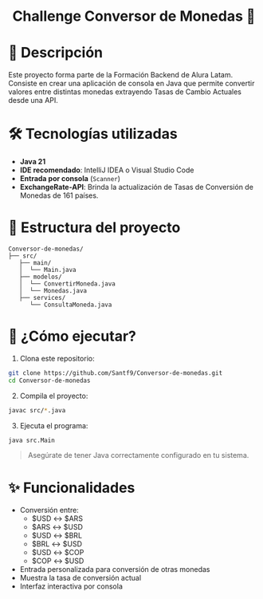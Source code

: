 # <h1 style="text-align:center;">Challenge Conversor de Monedas 💱</h1>

# 📝 Descripción
Este proyecto forma parte de la Formación Backend de Alura Latam. Consiste en crear una aplicación de consola en Java que permite convertir valores entre distintas monedas extrayendo Tasas de Cambio Actuales
desde una API.

# 🛠️ Tecnologías utilizadas

- **Java 21**
- **IDE recomendado**: IntelliJ IDEA o Visual Studio Code
- **Entrada por consola** (`Scanner`)
- **ExchangeRate-API**: Brinda la actualización de Tasas de Conversión de Monedas de 161 países.

# 📁 Estructura del proyecto

```
Conversor-de-monedas/
├── src/
   ├── main/
   │  └── Main.java
   ├── modelos/
   │  └── ConvertirMoneda.java
   │  └── Monedas.java
   ├── services/
      └── ConsultaMoneda.java
```

# 🚀 ¿Cómo ejecutar?

1. Clona este repositorio:

```bash
git clone https://github.com/Santf9/Conversor-de-monedas.git
cd Conversor-de-monedas
```
2. Compila el proyecto:

```bash
javac src/*.java
```

3. Ejecuta el programa:

```bash
java src.Main
```

> Asegúrate de tener Java correctamente configurado en tu sistema.

# ✨ Funcionalidades

- Conversión entre:
    - $USD ↔ $ARS
    - $ARS ↔ $USD
    - $USD ↔ $BRL
    - $BRL ↔ $USD
    - $USD ↔ $COP
    - $COP ↔ $USD
- Entrada personalizada para conversión de otras monedas
- Muestra la tasa de conversión actual
- Interfaz interactiva por consola